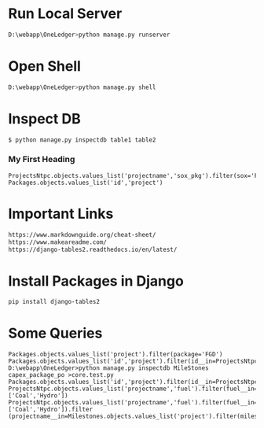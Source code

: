 # Run Local Server
```bash
D:\webapp\OneLedger>python manage.py runserver
```
# Open Shell
```bash
D:\webapp\OneLedger>python manage.py shell
```

# Inspect DB
```
$ python manage.py inspectdb table1 table2
```

### My First Heading
```
ProjectsNtpc.objects.values_list('projectname','sox_pkg').filter(sox='F')
Packages.objects.values_list('id','project')
```
# Important Links
```bash
https://www.markdownguide.org/cheat-sheet/
https://www.makeareadme.com/
https://django-tables2.readthedocs.io/en/latest/
```
# Install Packages in Django
```bash
pip install django-tables2
```

# Some Queries
```
Packages.objects.values_list('project').filter(package='FGD')
Packages.objects.values_list('id','project').filter(id__in=ProjectsNtpc.objects.values_list('sox_pkg').filter(sox='F'))
D:\webapp\OneLedger>python manage.py inspectdb MileStones capex_package_po >core.test.py
Packages.objects.values_list('id','project').filter(id__in=ProjectsNtpc.objects.values_list('sox_pkg').filter(sox='F'))
ProjectsNtpc.objects.values_list('projectname','fuel').filter(fuel__in= ['Coal','Hydro'])
ProjectsNtpc.objects.values_list('projectname','fuel').filter(fuel__in= ['Coal','Hydro']).filter
(projectname__in=Milestones.objects.values_list('project').filter(milestone='TOC').exclude(achieved='A'))
```
